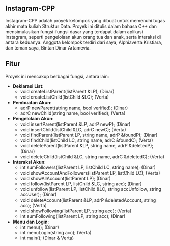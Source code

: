 ## Instagram-CPP
Instagram-CPP adalah proyek kelompok yang dibuat untuk memenuhi tugas akhir mata kuliah Struktur Data. 
Proyek ini ditulis dalam bahasa C++ dan mensimulasikan fungsi-fungsi dasar yang terdapat dalam aplikasi Instagram, seperti pengelolaan akun orang tua dan anak, serta interaksi di antara keduanya.
Anggota kelompok terdiri dari saya, Alphiaverta Kristiara, dan teman saya, Bintan Dinar Artamevia.

## Fitur
Proyek ini mencakup berbagai fungsi, antara lain:
- **Deklarasi List**:
  - void createListParent(listParent &LP); (Dinar)
  - void createListChild(listChild &LC); (Verta)
- **Pembuatan Akun**:
  - adrP newParent(string name, bool verified); (Dinar)
  - adrC newChild(string name, bool verified); (Verta)
- **Pengelolaan Akun**:
  - void insertParent(listParent &LP, adrP newP); (Dinar)
  - void insertChild(listChild &LC, adrC newC); (Verta)
  - void findParent(listParent LP, string name, adrP &foundP); (Dinar)
  - void findChild(listChild LC, string name, adrC &foundC); (Verta)
  - void deleteParent(listParent &LP, string name, adrP &deletedP); (Dinar)
  - void deleteChild(listChild &LC, string name, adrC &deletedC); (Verta)
- **Interaksi Akun**:
  - int sumFollowers(listParent LP, listChild LC, string name); (Dinar)
  - void showAccountAndFollowers(listParent LP, listChild LC); (Verta)
  - void showAllAccount(listParent LP); (Dinar)
  - void follow(listParent LP, listChild &LC, string acc); (Dinar)
  - void unfollow(listParent LP, listChild &LC, string accUnfollow, string accUser); (Dinar)
  - void deleteAccount(listParent &LP, adrP &deletedAccount, string acc); (Verta)
  - void showFollowing(listParent LP, string acc); (Verta)
  - int sumFollowing(listParent LP, string acc); (Dinar)
- **Menu dan Login**:
  - int menu(); (Dinar)
  - int menuLogin(string acc); (Verta)
  - int main(); (Dinar & Verta)
